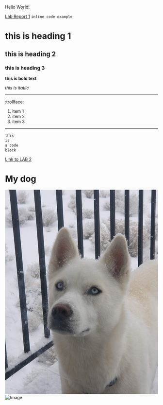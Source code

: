 Hello World!

[Lab Report 1](lab-report-1-week-2.html)
`inline code example`

# this is heading 1
## this is heading 2
### this is heading 3

**this is bold text**

*this is itatlic*

***

:trollface:
1. item 1
2. item 2
3. item 3

***

```
this 
is 
a code
block
```
[Link to LAB 2](https://docs.google.com/document/d/1Nw6gdehL-BzqjeVV1jzi_Ni4cdpx2uquLztLGTdzUdU/edit)	


# My dog
![Image](/assets/images/dog.jpg)
![Image](/assets/images/dogs.gif)
